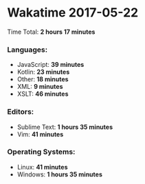 # Wakatime 2017-05-22

Time Total: **2 hours 17 minutes**

### Languages:
- JavaScript: **39 minutes** 
- Kotlin: **23 minutes** 
- Other: **18 minutes** 
- XML: **9 minutes** 
- XSLT: **46 minutes** 

### Editors:
- Sublime Text: **1 hours 35 minutes** 
- Vim: **41 minutes** 

### Operating Systems:
- Linux: **41 minutes** 
- Windows: **1 hours 35 minutes** 

